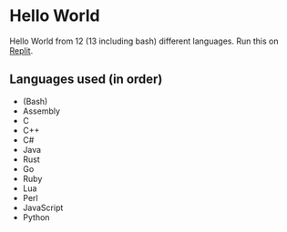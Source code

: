 # Hello World
Hello World from 12 (13 including bash) different languages.
Run this on [Replit](https://replit.com/@NotARoomba/HelloWorld).
## Languages used (in order)
* (Bash)
* Assembly
* C
* C++
* C#
* Java
* Rust
* Go
* Ruby
* Lua
* Perl
* JavaScript
* Python

